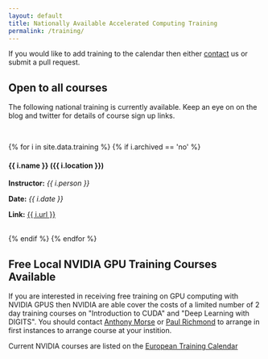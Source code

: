 ```yaml
---
layout: default
title: Nationally Available Accelerated Computing Training
permalink: /training/
---
```


If you would like to add training to the calendar then either [contact](contact) us or submit a pull request.

## Open to all courses ##
The following national training is currently available. Keep an eye on on the blog and twitter for details of course sign up links.

<br/>

{% for i in site.data.training %}
{% if i.archived == 'no' %}
#### {{ i.name }} ({{ i.location }}) ####
**Instructor:** *{{ i.person }}*

**Date:** *{{ i.date }}*

**Link:** <a href="{{ i.url }}">{{ i.url }}</a>

<br/>
{% endif %}
{% endfor %}


## Free Local NVIDIA GPU Training Courses Available ## 

If you are interested in receiving free training on GPU computing with NVIDIA GPUS then NVIDIA are able cover the costs of a limited number of 2 day training courses on "Introduction to CUDA" and "Deep Learning with DIGITS". You should contact [Anthony Morse](mailto:anthony.morse@icloud.com ) or [Paul Richmond](http://paulrichmond.shef.ac.uk/contact/) to arrange in first instances to arrange course at your instition.

Current NVIDIA courses are listed on the [European Training Calendar](http://www.nvidia.co.uk/object/cuda-training-calendar.html)


